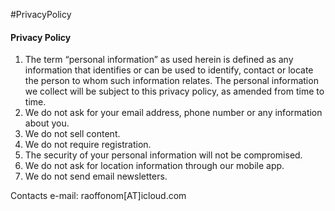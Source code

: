 #PrivacyPolicy

#### Privacy Policy

1. The term “personal information” as used herein is defined as any information that identifies or can be used to identify, contact or locate the person to whom such information relates. The personal information we collect will be subject to this privacy policy, as amended from time to time.
2. We do not ask for your email address, phone number or any information about you.
3. We do not sell content.
4. We do not require registration.
5. The security of your personal information will not be compromised.
6. We do not ask for location information through our mobile app.
7. We do not send email newsletters.

Contacts
e-mail: raoffonom[AT]icloud.com
